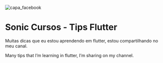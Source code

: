 ![capa_facebook](https://user-images.githubusercontent.com/20490835/113493929-e199b000-94b1-11eb-97a2-a12fea3cbf4c.png)

# Sonic Cursos - Tips Flutter

Muitas dicas que eu estou aprendendo em flutter, estou compartilhando no meu canal.

Many tips that I’m learning in flutter, I’m sharing on my channel.

